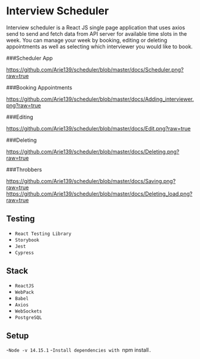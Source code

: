 # Interview Scheduler

Interview scheduler is a React JS single page application that uses axios send to send and fetch data from API server for available time slots in the week. You can manage your week by booking, editing or deleting appointments as well as selecting which interviewer you would like to book.

###Scheduler App

https://github.com/Arie139/scheduler/blob/master/docs/Scheduler.png?raw=true

###Booking Appointments

https://github.com/Arie139/scheduler/blob/master/docs/Adding_interviewer.png?raw=true

###Editing

https://github.com/Arie139/scheduler/blob/master/docs/Edit.png?raw=true

###Deleting

https://github.com/Arie139/scheduler/blob/master/docs/Deleting.png?raw=true

###Throbbers

https://github.com/Arie139/scheduler/blob/master/docs/Saving.png?raw=true
https://github.com/Arie139/scheduler/blob/master/docs/Deleting_load.png?raw=true


## Testing 

- `React Testing Library`
- `Storybook`
- `Jest`
- `Cypress`

## Stack
- `ReactJS`
- `WebPack`
- `Babel`
- `Axios`
- `WebSockets`
- `PostgreSQL`

## Setup

-`Node -v 14.15.1`
-`Install dependencies with `npm install`.`
